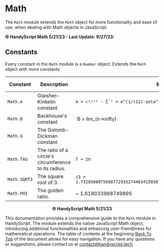 # Math

The `Math` module extends the `Math` object for more functionality and ease of use. when dealing with Math objects in JavaScript.

**© HandyScript Math 5/21/23 - Last Update: 9/27/23:**

## Constants

Every constant in the `Math` module is a `Number` object. Extends the `Math` object with more constants.

| Constant | Description | Math Formula | Value | More Info |
| --- | --- | --- | --- | --- |
`Math.A` | Glaisher–Kinkelin constant | `A = ℮¹̸¹² - ζˉ¹ = e^(1/(12)-zeta^(-1))` | ~ 1.2824271291006226 | [Wikipedia](https://en.wikipedia.org/wiki/Glaisher%E2%80%93Kinkelin_constant)
`Math.B` | Backhouse's constant | `B = lim_(n->infty)|(q_(n+1))/(q_n)|` | ~ 1.4560749485826897 | [Wikipedia](https://en.wikipedia.org/wiki/Backhouse%27s_constant)
`Math.G` | The Golomb-Dickman constant |
`Math.TAU` | The ratio of a circle's circumference to its radius. | `Τ = 2π` | ~ 6.283185307179586 | [Wikipedia](https://en.wikipedia.org/wiki/Turn_(geometry))
`Math.SQRT3` | The square root of 3. | `√3 = 1.7320508075688772935274463415058723669428052538103806280558069794519330169088` | ~ 1.7320508075688772 | [Wikipedia](https://en.wikipedia.org/wiki/Square_root_of_3)
`Math.PHI` | The golden ratio. | ~ 1.618033988749895 | `Φ = (√5 + 1)/2` | ![Φ](https://mathworld.wolfram.com/images/equations/GoldenRatio/Inline17.svg) | [Wikipedia](https://en.wikipedia.org/wiki/Golden_ratio)

<p align="center"><b>© HandyScript Math 5/21/23</b></p>

This documentation provides a comprehensive guide to the `Math` module in HandyScript. The module extends the native JavaScript Math object, introducing additional functionalities and enhancing user-friendliness for mathematical operations. The table of contents at the beginning [Back To Top](#math) of the document allows for easy navigation. If you have any questions or suggestions, please contact us at <contact@handyscript.tech>.
